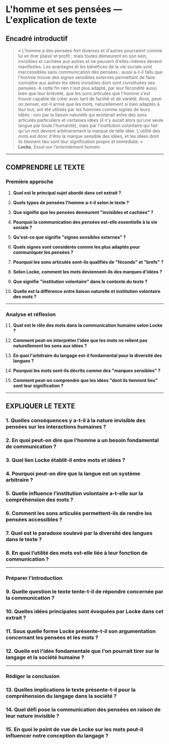 # L'homme et ses pensées — L'explication de texte

## Encadré introductif
> « L'homme a des pensées fort diverses et d'autres pourraient comme lui en tirer plaisir et profit ; mais toutes demeurent en son sein, invisibles et cachées aux autres et ne peuvent d'elles-mêmes devenir manifestes. Les avantages et les bénéfices de la vie sociale sont inaccessibles sans communication des pensées ; aussi a-t-il fallu que l'homme trouve des signes sensibles externes permettant de faire connaître aux autres les idées invisibles dont sont constituées ses pensées. A cette fin rien n'est plus adapté, par leur fécondité aussi bien que leur brièveté, que les sons articulés que l'homme s'est trouvé capable de créer avec tant de facilité et de variété. Ainsi, peut-on penser, est-il arrivé que les mots, naturellement si bien adaptés à leur but, ont été utilisés par les hommes comme signes de leurs idées : non par la liaison naturelle qui existerait entre des sons articulés particuliers et certaines idées (il n'y aurait alors qu'une seule langue par toute l'humanité), mais par l'institution volontaire qui fait qu'un mot devient arbitrairement la marque de telle idée. L'utilité des mots est donc d'être la marque sensible des idées, et les idées dont ils tiennent lieu sont leur signification propre et immédiate. »  
> **Locke**, _Essai sur l'entendement humain_

---

## COMPRENDRE LE TEXTE

### Première approche

1. **Quel est le principal sujet abordé dans cet extrait ?**

2. **Quels types de pensées l'homme a-t-il selon le texte ?**

3. **Que signifie que les pensées demeurent "invisibles et cachées" ?**

4. **Pourquoi la communication des pensées est-elle essentielle à la vie sociale ?**

5. **Qu'est-ce que signifie "signes sensibles externes" ?**

6. **Quels signes sont considérés comme les plus adaptés pour communiquer les pensées ?**

7. **Pourquoi les sons articulés sont-ils qualifiés de "féconds" et "brefs" ?**

8. **Selon Locke, comment les mots deviennent-ils des marques d'idées ?**

9. **Que signifie "institution volontaire" dans le contexte du texte ?**

10. **Quelle est la différence entre liaison naturelle et institution volontaire des mots ?**

---

### Analyse et réflexion

11. **Quel est le rôle des mots dans la communication humaine selon Locke ?**

12. **Comment peut-on interpréter l'idée que les mots ne relient pas naturellement les sons aux idées ?**

13. **En quoi l'arbitraire du langage est-il fondamental pour la diversité des langues ?**

14. **Pourquoi les mots sont-ils décrits comme des "marques sensibles" ?**

15. **Comment peut-on comprendre que les idées "dont ils tiennent lieu" sont leur signification ?**

---

## EXPLIQUER LE TEXTE

### 1. Quelles conséquences y a-t-il à la nature invisible des pensées sur les interactions humaines ?

### 2. En quoi peut-on dire que l’homme a un besoin fondamental de communication ?

### 3. Quel lien Locke établit-il entre mots et idées ?

### 4. Pourquoi peut-on dire que la langue est un système arbitraire ?

### 5. Quelle influence l’institution volontaire a-t-elle sur la compréhension des mots ?

### 6. Comment les sons articulés permettent-ils de rendre les pensées accessibles ?

### 7. Quel est le paradoxe soulevé par la diversité des langues dans le texte ?

### 8. En quoi l’utilité des mots est-elle liée à leur fonction de communication ?

---

### Préparer l'introduction

### 9. Quelle question le texte tente-t-il de répondre concernée par la communication ?

### 10. Quelles idées principales sont évoquées par Locke dans cet extrait ?

### 11. Sous quelle forme Locke présente-t-il son argumentation concernant les pensées et les mots ?

### 12. Quelle est l'idée fondamentale que l'on pourrait tirer sur le langage et la société humaine ?

---

### Rédiger la conclusion

### 13. Quelles implications le texte présente-t-il pour la compréhension du langage dans la société ?

### 14. Quel défi pose la communication des pensées en raison de leur nature invisible ?

### 15. En quoi le point de vue de Locke sur les mots peut-il influencer notre conception du langage ?